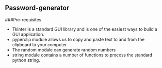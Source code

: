 ## Password-generator

###Pre-requisites
- Tkinter is a standard GUI library and is one of the easiest ways to build a GUI application.
- pyperclip module allows us to copy and paste text to and from the clipboard to your computer
- The random module can generate random numbers
- string module contains a number of functions to process the standard python string.
